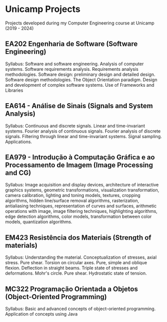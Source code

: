 # Unicamp Projects
Projects developed during my Computer Engineering course at Unicamp (2019 - 2024)

## EA202 Engenharia de Software (Software Engineering)
Syllabus: Software and software engineering. Analysis of computer systems. Software requirements analysis. Requirements analysis methodologies. Software design: preliminary design and detailed design. Software design methodologies. The Object Orientation paradigm. Design and development of complex software systems. Use of Frameworks and Libraries

## EA614 - Análise de Sinais (Signals and System Analysis)
Syllabus: Continuous and discrete signals. Linear and time-invariant systems. Fourier analysis of continuous signals. Fourier analysis of discrete signals. Filtering through linear and time-invariant systems. Signal sampling. Applications.

## EA979 - Introdução à Computação Gráfica e ao Processamento de Imagem (Image Processing and CG)
Syllabus: Image acquisition and display devices, architecture of interactive graphics systems, geometric transformations, visualization transformation, camera calibration, lighting and toning models, textures, cropping algorithms, hidden line/surface removal algorithms, rasterization, antialiasing techniques, representation of curves and surfaces, arithmetic operations with image, image filtering techniques, highlighting algorithms, edge detection algorithms, color models, transformation between color models, quantization algorithms.

## EM423 Resistência dos Materiais (Strength of materials)
Syllabus: Understanding the material. Conceptualization of stresses, axial stress. Pure shear. Torsion on circular axes. Pure, simple and oblique flexion. Deflection in straight beams. Triple state of stresses and deformations. Mohr's circle. Pure shear. Hydrostatic state of tension.

## MC322 Programação Orientada a Objetos (Object-Oriented Programming)
Syllabus: Basic and advanced concepts of object-oriented programming. Application of concepts using Java
